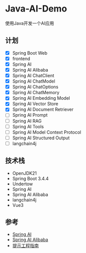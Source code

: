 # Java-AI-Demo

使用Java开发一个AI应用

## 计划
- [x] Spring Boot Web
- [x] frontend
- [x] Spring AI
- [x] Spring AI Alibaba
- [x] Spring AI ChatClient
- [x] Spring AI ChatModel
- [x] Spring AI ChatOptions
- [x] Spring AI ChatMemory
- [x] Spring AI Embedding Model
- [x] Spring AI Vector Store
- [x] Spring AI Document Retriever
- [ ] Spring AI Prompt
- [ ] Spring AI RAG
- [ ] Spring AI Tools
- [ ] Spring AI Model Context Protocol
- [ ] Spring AI Structured Output
- [ ] langchain4j

## 技术栈

- OpenJDK21
- Spring Boot 3.4.4
- Undertow
- Spring AI
- Spring AI Alibaba
- langchain4j
- Vue3

## 参考

- [Spring AI](https://docs.spring.io/spring-ai/reference)
- [Spring AI Alibaba](https://java2ai.com)
- [提示工程指南](https://www.promptingguide.ai/zh)